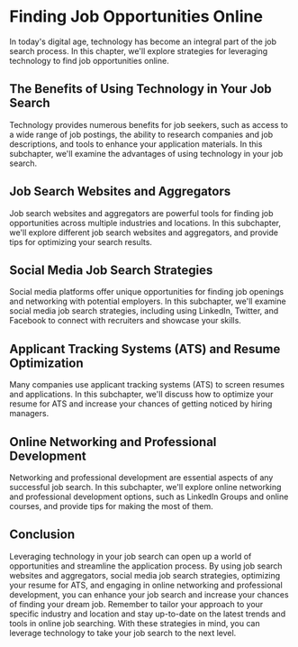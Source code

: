 Finding Job Opportunities Online
======================================================================================

In today's digital age, technology has become an integral part of the job search process. In this chapter, we'll explore strategies for leveraging technology to find job opportunities online.

The Benefits of Using Technology in Your Job Search
---------------------------------------------------

Technology provides numerous benefits for job seekers, such as access to a wide range of job postings, the ability to research companies and job descriptions, and tools to enhance your application materials. In this subchapter, we'll examine the advantages of using technology in your job search.

Job Search Websites and Aggregators
-----------------------------------

Job search websites and aggregators are powerful tools for finding job opportunities across multiple industries and locations. In this subchapter, we'll explore different job search websites and aggregators, and provide tips for optimizing your search results.

Social Media Job Search Strategies
----------------------------------

Social media platforms offer unique opportunities for finding job openings and networking with potential employers. In this subchapter, we'll examine social media job search strategies, including using LinkedIn, Twitter, and Facebook to connect with recruiters and showcase your skills.

Applicant Tracking Systems (ATS) and Resume Optimization
--------------------------------------------------------

Many companies use applicant tracking systems (ATS) to screen resumes and applications. In this subchapter, we'll discuss how to optimize your resume for ATS and increase your chances of getting noticed by hiring managers.

Online Networking and Professional Development
----------------------------------------------

Networking and professional development are essential aspects of any successful job search. In this subchapter, we'll explore online networking and professional development options, such as LinkedIn Groups and online courses, and provide tips for making the most of them.

Conclusion
----------

Leveraging technology in your job search can open up a world of opportunities and streamline the application process. By using job search websites and aggregators, social media job search strategies, optimizing your resume for ATS, and engaging in online networking and professional development, you can enhance your job search and increase your chances of finding your dream job. Remember to tailor your approach to your specific industry and location and stay up-to-date on the latest trends and tools in online job searching. With these strategies in mind, you can leverage technology to take your job search to the next level.
